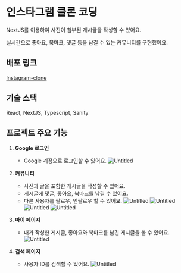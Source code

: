 # 인스타그램 클론 코딩

NextJS를 이용하여 사진이 첨부된 게시글을 작성할 수 있어요.

실시간으로 좋아요, 북마크, 댓글 등을 남길 수 있는 커뮤니티를 구현했어요.

## 배포 링크

[Instagram-clone](https://instagram-clone-jhni2.vercel.app/)

## 기술 스택

React, NextJS, Typescript, Sanity

## 프로젝트 주요 기능

1.  **Google 로그인**
    - Google 계정으로 로그인할 수 있어요.
        ![Untitled](https://user-images.githubusercontent.com/105628384/258736854-b8bfb3b6-29f9-4d3e-8400-b59f17d6747d.png)

1.  **커뮤니티**
    - 사진과 글을 포함한 게시글을 작성할 수 있어요.
    - 게시글에 댓글, 좋아요, 북마크를 남길 수 있어요.
    - 다른 사용자를 팔로우, 언팔로우 할 수 있어요.
    ![Untitled](https://user-images.githubusercontent.com/105628384/258737153-51756b27-2fad-4342-b82d-2ee458858cc6.png)
    ![Untitled](https://user-images.githubusercontent.com/105628384/258737598-bd8bf2c0-07b4-4163-b708-e12d43876d35.png)
    ![Untitled](https://user-images.githubusercontent.com/105628384/258739317-c5e737eb-f629-4bfc-aee3-d76a14139201.gif)
    ![Untitled](https://user-images.githubusercontent.com/105628384/258739313-4a838ac5-8aaa-4064-a639-f46954776e2b.gif)

1.  **마이 페이지**
    - 내가 작성한 게시글, 좋아요와 북마크를 남긴 게시글을 볼 수 있어요.
        ![Untitled](https://user-images.githubusercontent.com/105628384/258738739-e08247ad-a0a9-4362-8f24-a60760f36f30.gif)

1.  **검색 페이지**
    - 사용자 ID를 검색할 수 있어요.
        ![Untitled](https://user-images.githubusercontent.com/105628384/258739094-f1f373be-ee19-4c21-85f6-d0815b5bee15.gif)

